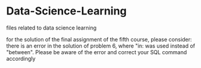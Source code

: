 # Data-Science-Learning
files related to data science learning

for the solution of the final assignment of the fifth course, please consider:
there is an error in the solution of problem 6, where "in: was used instead of "between". Please be aware of the error and correct your SQL command accordingly
